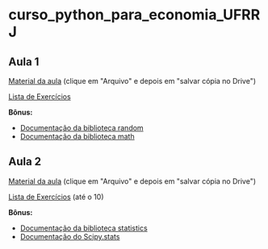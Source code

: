 # curso_python_para_economia_UFRRJ

## Aula 1

[Material da aula](https://colab.research.google.com/drive/14CDpLwlvTv4kb0y1IfjJtg8zd03kxTPl) (clique em "Arquivo" e depois em "salvar cópia no Drive")

[Lista de Exercícios](https://wiki.python.org.br/EstruturaSequencial)

**Bônus:**

- [Documentação da biblioteca random](https://docs.python.org/3/library/random.html)
- [Documentação da biblioteca math](https://docs.python.org/3/library/math.html)

## Aula 2

[Material da aula](https://colab.research.google.com/drive/1ixGL9tlrRB13HrLInBHp1s2y-TKC3C8i#scrollTo=-CeFvs81uyB0) (clique em "Arquivo" e depois em "salvar cópia no Drive")

[Lista de Exercícios](https://wiki.python.org.br/ExerciciosListas) (até o 10)

**Bônus:**

- [Documentação da biblioteca statistics](https://docs.python.org/3/library/statistics.html)
- [Documentação do Scipy.stats](https://docs.scipy.org/doc/scipy/reference/stats.html)
